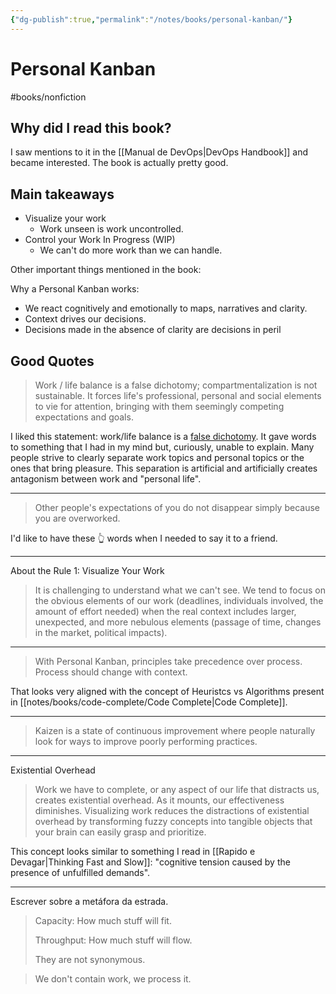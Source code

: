 ```yaml
---
{"dg-publish":true,"permalink":"/notes/books/personal-kanban/"}
---
```



# Personal Kanban

#books/nonfiction 

## Why did I read this book?

I saw mentions to it in the [[Manual de DevOps\|DevOps Handbook]] and became interested. The book is actually pretty good.

## Main takeaways

- Visualize your work
    - Work unseen is work uncontrolled.
- Control your Work In Progress (WIP)
    - We can't do more work than we can handle.

Other important things mentioned in the book:

Why a Personal Kanban works:

- We react cognitively and emotionally to maps, narratives and clarity.
- Context drives our decisions.
- Decisions made in the absence of clarity are decisions in peril


## Good Quotes

> Work / life balance is a false dichotomy; compartmentalization is not sustainable. It forces life's professional, personal and social elements to vie for attention, bringing with them seemingly competing expectations and goals.

I liked this statement: work/life balance is a [false dichotomy](https://en.wikipedia.org/wiki/False_dilemma). It gave words to something that I had in my mind but, curiously, unable to explain. Many people strive to clearly separate work topics and personal topics or the ones that bring pleasure. This separation is artificial and artificially creates antagonism between work and "personal life".

---

> Other people's expectations of you do not disappear simply because you are overworked.

I'd like to have these 👆 words when I needed to say it to a friend.

---

About the Rule 1: Visualize Your Work

> It is challenging to understand what we can't see. We tend to focus on the obvious elements of our work (deadlines, individuals involved, the amount of effort needed) when the real context includes larger, unexpected, and more nebulous elements (passage of time, changes in the market, political impacts).

---

> With Personal Kanban, principles take precedence over process. Process should change with context.

That looks very aligned with the concept of Heuristcs vs Algorithms present in [[notes/books/code-complete/Code Complete\|Code Complete]].

---

> Kaizen is a state of continuous improvement where people naturally look for ways to improve poorly performing practices.

---

Existential Overhead

> Work we have to complete, or any aspect of our life that distracts us, creates existential overhead. As it mounts, our effectiveness diminishes. Visualizing work reduces the distractions of existential overhead by transforming fuzzy concepts into tangible objects that your brain can easily grasp and prioritize.

This concept looks similar to something I read in [[Rapido e Devagar\|Thinking Fast and Slow]]: "cognitive tension caused by the presence of unfulfilled demands".

---

Escrever sobre a metáfora da estrada.

> Capacity: How much stuff will fit.
> 
> Throughput: How much stuff will flow.
> 
> They are not synonymous.

> We don't contain work, we process it.


